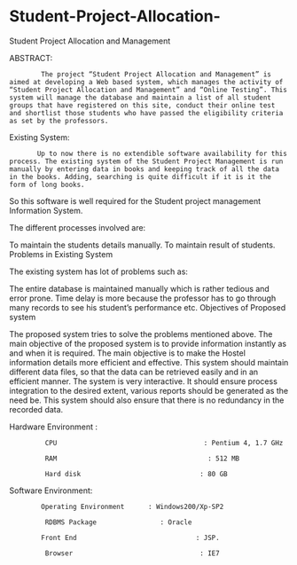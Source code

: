 # Student-Project-Allocation-
Student Project Allocation and Management

ABSTRACT:

            The project “Student Project Allocation and Management” is aimed at developing a Web based system, which manages the activity of “Student Project Allocation and Management” and “Online Testing”. This system will manage the database and maintain a list of all student groups that have registered on this site, conduct their online test and shortlist those students who have passed the eligibility criteria as set by the professors.

Existing System:

           Up to now there is no extendible software availability for this process. The existing system of the Student Project Management is run manually by entering data in books and keeping track of all the data in the books. Adding, searching is quite difficult if it is it the form of long books.

So this software is well required for the Student project management Information System.

The different processes involved are:

To maintain the students details manually.
To maintain result of students.
Problems in Existing System

The existing system has lot of problems such as:

The entire database is maintained manually which is rather tedious and error prone.
Time delay is more because the professor has to go through many records to see his student’s performance etc.
Objectives of Proposed system

The proposed system tries to solve the problems mentioned above. The main objective of the proposed system is to provide information instantly as and when it is required. The main objective is to make the Hostel information details more efficient and effective. This system should maintain different data files, so that the data can be retrieved easily and in an efficient manner. The system is very interactive. It should ensure process integration to the desired extent, various reports should be generated as the need be. This system should also ensure that there is no redundancy in the recorded data.

 Hardware Environment :

             CPU                                     : Pentium 4, 1.7 GHz

             RAM                                      : 512 MB

             Hard disk                              : 80 GB       

Software Environment:

            Operating Environment      : Windows200/Xp-SP2

             RDBMS Package                : Oracle

            Front End                              : JSP.

             Browser                                : IE7
